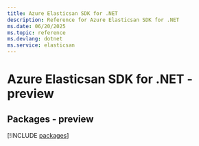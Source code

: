 ```yaml
---
title: Azure Elasticsan SDK for .NET
description: Reference for Azure Elasticsan SDK for .NET
ms.date: 06/20/2025
ms.topic: reference
ms.devlang: dotnet
ms.service: elasticsan
---
```

# Azure Elasticsan SDK for .NET - preview
## Packages - preview
[!INCLUDE [packages](elasticsan-index.md)]